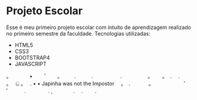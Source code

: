 # Projeto Escolar
Esse é meu primeiro projeto escolar com intuito de aprendizagem
realizado no primeiro semestre da faculdade.
Tecnologias utilizadas:
* HTML5
* CSS3
* BOOTSTRAP4
* JAVASCRIPT

。　　　　•　 　ﾟ　　。
　　.　　　.　　　 　　.　　　　　。　　 。　.
　.　　 。　 ඞ 。　 . •
• Japinha was not the Impostor　 。　.
　 　　。　　 　　　　ﾟ　　　.　 　　　.
,　　　　.　 .　　 .
